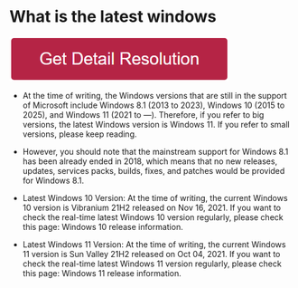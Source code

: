 # What is the latest windows

[![what is the latest windows](redd.png)](https://github.com/wikiehost/what.is.the.latest.windows)


* At the time of writing, the Windows versions that are still in the support of Microsoft include Windows 8.1 (2013 to 2023), Windows 10 (2015 to 2025), and Windows 11 (2021 to —). Therefore, if you refer to big versions, the latest Windows version is Windows 11. If you refer to small versions, please keep reading.

* However, you should note that the mainstream support for Windows 8.1 has been already ended in 2018, which means that no new releases, updates, services packs, builds, fixes, and patches would be provided for Windows 8.1.

* Latest Windows 10 Version: At the time of writing, the current Windows 10 version is Vibranium 21H2 released on Nov 16, 2021. If you want to check the real-time latest Windows 10 version regularly, please check this page: Windows 10 release information.

* Latest Windows 11 Version: At the time of writing, the current Windows 11 version is Sun Valley 21H2 released on Oct 04, 2021. If you want to check the real-time latest Windows 11 version regularly, please check this page: Windows 11 release information.

